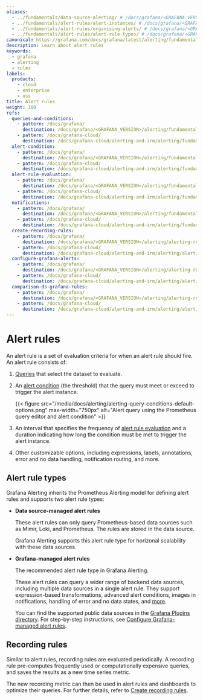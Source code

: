 ```yaml
---
aliases:
  - ../fundamentals/data-source-alerting/ # /docs/grafana/<GRAFANA_VERSION>/alerting/fundamentals/data-source-alerting/
  - ../fundamentals/alert-rules/alert-instances/ # /docs/grafana/<GRAFANA_VERSION>/alerting/fundamentals/alert-rules/alert-instances/
  - ../fundamentals/alert-rules/organising-alerts/ # /docs/grafana/<GRAFANA_VERSION>/alerting/fundamentals/alert-rules/organising-alerts/
  - ../fundamentals/alert-rules/alert-rule-types/ # /docs/grafana/<GRAFANA_VERSION>/alerting/fundamentals/alert-rules/alert-rule-types/
canonical: https://grafana.com/docs/grafana/latest/alerting/fundamentals/alert-rules/
description: Learn about alert rules
keywords:
  - grafana
  - alerting
  - rules
labels:
  products:
    - cloud
    - enterprise
    - oss
title: Alert rules
weight: 100
refs:
  queries-and-conditions:
    - pattern: /docs/grafana/
      destination: /docs/grafana/<GRAFANA_VERSION>/alerting/fundamentals/alert-rules/queries-conditions/#data-source-queries
    - pattern: /docs/grafana-cloud/
      destination: /docs/grafana-cloud/alerting-and-irm/alerting/fundamentals/alert-rules/queries-conditions/#data-source-queries
  alert-condition:
    - pattern: /docs/grafana/
      destination: /docs/grafana/<GRAFANA_VERSION>/alerting/fundamentals/alert-rules/queries-conditions/#alert-condition
    - pattern: /docs/grafana-cloud/
      destination: /docs/grafana-cloud/alerting-and-irm/alerting/fundamentals/alert-rules/queries-conditions/#alert-condition
  alert-rule-evaluation:
    - pattern: /docs/grafana/
      destination: /docs/grafana/<GRAFANA_VERSION>/alerting/fundamentals/alert-rules/rule-evaluation/
    - pattern: /docs/grafana-cloud/
      destination: /docs/grafana-cloud/alerting-and-irm/alerting/fundamentals/alert-rules/rule-evaluation/
  notifications:
    - pattern: /docs/grafana/
      destination: /docs/grafana/<GRAFANA_VERSION>/alerting/fundamentals/notifications/
    - pattern: /docs/grafana-cloud/
      destination: /docs/grafana-cloud/alerting-and-irm/alerting/fundamentals/notifications/
  create-recording-rules:
    - pattern: /docs/grafana/
      destination: /docs/grafana/<GRAFANA_VERSION>/alerting/alerting-rules/create-recording-rules/
    - pattern: /docs/grafana-cloud/
      destination: /docs/grafana-cloud/alerting-and-irm/alerting/alerting-rules/create-recording-rules/
  configure-grafana-alerts:
    - pattern: /docs/grafana/
      destination: /docs/grafana/<GRAFANA_VERSION>/alerting/alerting-rules/create-grafana-managed-rule/
    - pattern: /docs/grafana-cloud/
      destination: /docs/grafana-cloud/alerting-and-irm/alerting/alerting-rules/create-grafana-managed-rule/
  comparison-ds-grafana-rules:
    - pattern: /docs/grafana/
      destination: /docs/grafana/<GRAFANA_VERSION>/alerting/alerting-rules/create-data-source-managed-rule/#comparison-with-grafana-managed-rules
    - pattern: /docs/grafana-cloud/
      destination: /docs/grafana-cloud/alerting-and-irm/alerting/alerting-rules/create-data-source-managed-rule/#comparison-with-grafana-managed-rules
---
```


# Alert rules

An alert rule is a set of evaluation criteria for when an alert rule should fire. An alert rule consists of:

1. [Queries](ref:queries-and-conditions) that select the dataset to evaluate.
1. An [alert condition](ref:alert-condition) (the threshold) that the query must meet or exceed to trigger the alert instance.

   {{< figure src="/media/docs/alerting/alerting-query-conditions-default-options.png" max-width="750px" alt="Alert query using the Prometheus query editor and alert condition" >}}

1. An interval that specifies the frequency of [alert rule evaluation](ref:alert-rule-evaluation) and a duration indicating how long the condition must be met to trigger the alert instance.
1. Other customizable options, including expressions, labels, annotations, error and no data handling, notification routing, and more.

## Alert rule types

Grafana Alerting inherits the Prometheus Alerting model for defining alert rules and supports two alert rule types:

- **Data source-managed alert rules**

  These alert rules can only query Prometheus-based data sources such as Mimir, Loki, and Prometheus. The rules are stored in the data source.

  Grafana Alerting supports this alert rule type for horizonal scalability with these data sources.

- **Grafana-managed alert rules**

  The recommended alert rule type in Grafana Alerting.

  These alert rules can query a wider range of backend data sources, including multiple data sources in a single alert rule. They support expression-based transformations, advanced alert conditions, images in notifications, handling of error and no data states, and [more](ref:comparison-ds-grafana-rules).

  You can find the supported public data sources in the [Grafana Plugins directory](/grafana/plugins/data-source-plugins/?features=alerting). For step-by-step instructions, see [Configure Grafana-managed alert rules](ref:configure-grafana-alerts).

## Recording rules

Similar to alert rules, recording rules are evaluated periodically. A recording rule pre-computes frequently used or computationally expensive queries, and saves the results as a new time series metric.

The new recording metric can then be used in alert rules and dashboards to optimize their queries. For further details, refer to [Create recording rules](ref:create-recording-rules).

